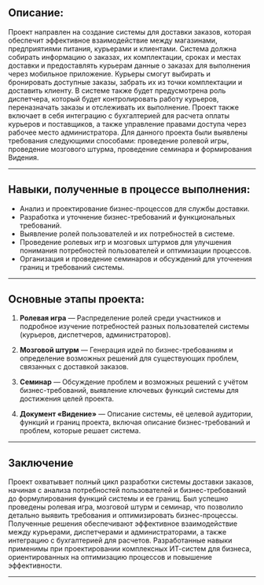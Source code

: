 ## Описание:

Проект направлен на создание системы для доставки заказов, которая обеспечит эффективное взаимодействие между магазинами, предприятиями питания, курьерами и клиентами. Система должна собирать информацию о заказах, их комплектации, сроках и местах доставки и предоставлять курьерам данные о заказах для выполнения через мобильное приложение. Курьеры смогут выбирать и бронировать доступные заказы, забрать их из точки комплектации и доставить клиенту. В системе также будет предусмотрена роль диспетчера, который будет контролировать работу курьеров, переназначать заказы и отслеживать их выполнение. Проект также включает в себя интеграцию с бухгалтерией для расчета оплаты курьеров и поставщиков, а также управление правами доступа через рабочее место администратора.
Для данного проекта были выявлены требования следующими способами: проведение ролевой игры, проведение мозгового штурма, проведение семинара и формирования Видения.

---

## Навыки, полученные в процессе выполнения:

- Анализ и проектирование бизнес-процессов для службы доставки.
- Разработка и уточнение бизнес-требований и функциональных требований.
- Выявление ролей пользователей и их потребностей в системе.
- Проведение ролевых игр и мозговых штурмов для улучшения понимания потребностей пользователей и оптимизации процессов.
- Организация и проведение семинаров и обсуждений для уточнения границ и требований системы.

---

## Основные этапы проекта:

1. **Ролевая игра**
 — Распределение ролей среди участников и подробное изучение потребностей разных пользователей системы (курьеров, диспетчеров, администраторов).
 
2. **Мозговой штурм**
 — Генерация идей по бизнес-требованиям и определение возможных решений для существующих проблем, связанных с доставкой заказов.
   
3. **Семинар**
 — Обсуждение проблем и возможных решений с учётом бизнес-требований, выявление ключевых функций системы для достижения целей проекта.
   
4. **Документ «Видение»**
 — Описание системы, её целевой аудитории, функций и границ проекта, включая описание бизнес-требований и проблем, которые решает система.

---

## Заключение  

Проект охватывает полный цикл разработки системы доставки заказов, начиная с анализа потребностей пользователей и бизнес-требований до формулирования функций системы и ее границ. Был успешно проведены ролевая игра, мозговой штурм и семинар, что позволило детально выявить требования и оптимизировать бизнес-процессы. Полученные решения обеспечивают эффективное взаимодействие между курьерами, диспетчерами и администраторами, а также интеграцию с бухгалтерией для расчетов. Разработанные навыки применимы при проектировании комплексных ИТ-систем для бизнеса, ориентированных на оптимизацию процессов и повышение эффективности.

---

